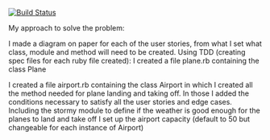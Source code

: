 [![Build Status](https://travis-ci.org/makersacademy/airport_challenge.svg?branch=master)](https://travis-ci.org/makersacademy/airport_challenge)

My approach to solve the problem:

I made a diagram on paper for each of the user stories, from what I set what class, module and method will need to be created.
Using TDD (creating spec files for each ruby file created):
  I created a file plane.rb containing the class Plane

  I created a file airport.rb containing the class Airport in which I created all the method needed for plane landing and taking off.
  In those I added the conditions necessary to satisfy all the user stories and edge cases. Including the stormy module to define if the weather is good enough for the planes to land and take off
  I set up the airport capacity (default to 50 but changeable for each instance of Airport)
